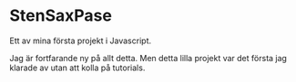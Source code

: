 # StenSaxPase
Ett av mina första projekt i Javascript.

Jag är fortfarande ny på allt detta. Men detta lilla projekt var det första jag klarade av utan att kolla på tutorials.
